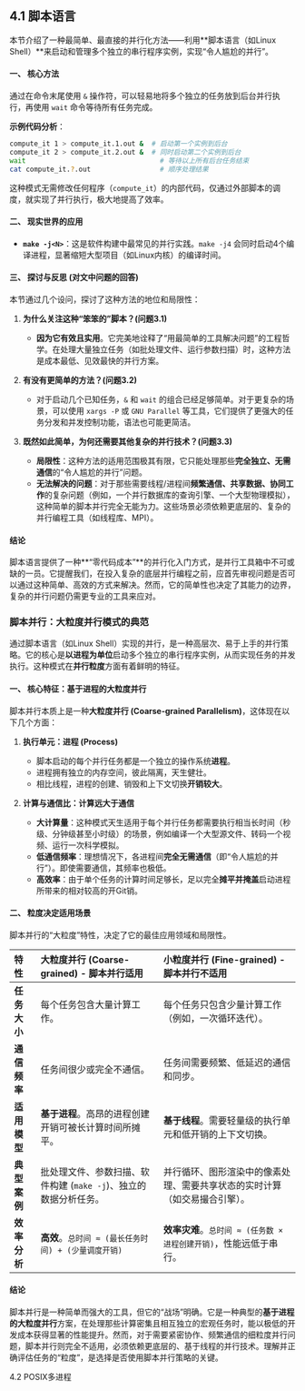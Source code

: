 ## 4.1 脚本语言

本节介绍了一种最简单、最直接的并行化方法——利用**脚本语言（如Linux Shell）**来启动和管理多个独立的串行程序实例，实现“令人尴尬的并行”。

#### 一、 核心方法

通过在命令末尾使用 `&` 操作符，可以轻易地将多个独立的任务放到后台并行执行，再使用 `wait` 命令等待所有任务完成。

**示例代码分析**：
```bash
compute_it 1 > compute_it.1.out &  # 启动第一个实例到后台
compute_it 2 > compute_it.2.out &  # 同时启动第二个实例到后台
wait                                 # 等待以上所有后台任务结束
cat compute_it.?.out                 # 顺序处理结果
```
这种模式无需修改任何程序（`compute_it`）的内部代码，仅通过外部脚本的调度，就实现了并行执行，极大地提高了效率。

#### 二、 现实世界的应用

-   **`make -j<N>`**：这是软件构建中最常见的并行实践。`make -j4` 会同时启动4个编译进程，显著缩短大型项目（如Linux内核）的编译时间。

#### 三、 探讨与反思 (对文中问题的回答)

本节通过几个设问，探讨了这种方法的地位和局限性：

1.  **为什么关注这种“笨笨的”脚本？(问题3.1)**
    -   **因为它有效且实用**。它完美地诠释了“用最简单的工具解决问题”的工程哲学。在处理大量独立任务（如批处理文件、运行参数扫描）时，这种方法是成本最低、见效最快的并行方案。

2.  **有没有更简单的方法？(问题3.2)**
    -   对于启动几个已知任务，`&` 和 `wait` 的组合已经足够简单。对于更复杂的场景，可以使用 `xargs -P` 或 `GNU Parallel` 等工具，它们提供了更强大的任务分发和并发控制功能，语法也可能更简洁。

3.  **既然如此简单，为何还需要其他复杂的并行技术？(问题3.3)**
    -   **局限性**：这种方法的适用范围极其有限，它只能处理那些**完全独立、无需通信**的“令人尴尬的并行”问题。
    -   **无法解决的问题**：对于那些需要线程/进程间**频繁通信、共享数据、协同工作**的复杂问题（例如，一个并行数据库的查询引擎、一个大型物理模拟），这种简单的脚本并行完全无能为力。这些场景必须依赖更底层的、复杂的并行编程工具（如线程库、MPI）。

#### 结论

脚本语言提供了一种**“零代码成本”**的并行化入门方式，是并行工具箱中不可或缺的一员。它提醒我们，在投入复杂的底层并行编程之前，应首先审视问题是否可以通过这种简单、高效的方式来解决。然而，它的简单性也决定了其能力的边界，复杂的并行问题仍需更专业的工具来应对。



### 脚本并行：大粒度并行模式的典范

通过脚本语言（如Linux Shell）实现的并行，是一种高层次、易于上手的并行策略。它的核心是**以进程为单位**启动多个独立的串行程序实例，从而实现任务的并发执行。这种模式在**并行粒度**方面有着鲜明的特征。

#### 一、 核心特征：基于进程的大粒度并行

脚本并行本质上是一种**大粒度并行 (Coarse-grained Parallelism)**，这体现在以下几个方面：

1.  **执行单元：进程 (Process)**
    -   脚本启动的每个并行任务都是一个独立的操作系统**进程**。
    -   进程拥有独立的内存空间，彼此隔离，天生健壮。
    -   相比线程，进程的创建、销毁和上下文切换**开销较大**。

2.  **计算与通信比：计算远大于通信**
    -   **大计算量**：这种模式天生适用于每个并行任务都需要执行相当长时间（秒级、分钟级甚至小时级）的场景，例如编译一个大型源文件、转码一个视频、运行一次科学模拟。
    -   **低通信频率**：理想情况下，各进程间**完全无需通信**（即“令人尴尬的并行”）。即使需要通信，其频率也极低。
    -   **高效率**：由于单个任务的计算时间足够长，足以完全**摊平并掩盖**启动进程所带来的相对较高的开Git销。

#### 二、 粒度决定适用场景

脚本并行的“大粒度”特性，决定了它的最佳应用领域和局限性。

| 特性         | 大粒度并行 (Coarse-grained) - **脚本并行适用**               | 小粒度并行 (Fine-grained) - **脚本并行不适用**               |
| :----------- | :----------------------------------------------------------- | :----------------------------------------------------------- |
| **任务大小** | 每个任务包含大量计算工作。                                   | 每个任务只包含少量计算工作（例如，一次循环迭代）。           |
| **通信频率** | 任务间很少或完全不通信。                                     | 任务间需要频繁、低延迟的通信和同步。                         |
| **适用模型** | **基于进程**。高昂的进程创建开销可被长计算时间所摊平。       | **基于线程**。需要轻量级的执行单元和低开销的上下文切换。     |
| **典型案例** | 批处理文件、参数扫描、软件构建 (`make -j`)、独立的数据分析任务。 | 并行循环、图形渲染中的像素处理、需要共享状态的实时计算（如交易撮合引擎）。 |
| **效率分析** | **高效**。`总时间 ≈ (最长任务时间) + (少量调度开销)`         | **效率灾难**。`总时间 ≈ (任务数 × 进程创建开销)`，性能远低于串行。 |

#### 结论

脚本并行是一种简单而强大的工具，但它的“战场”明确。它是一种典型的**基于进程的大粒度并行**方案，在处理那些计算密集且相互独立的宏观任务时，能以极低的开发成本获得显著的性能提升。然而，对于需要紧密协作、频繁通信的细粒度并行问题，脚本并行则完全不适用，必须依赖更底层的、基于线程的并行技术。理解并正确评估任务的“粒度”，是选择是否使用脚本并行策略的关键。



4.2 POSIX多进程
